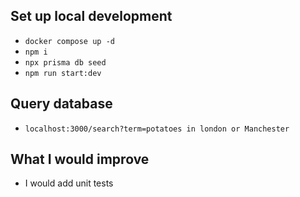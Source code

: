 ## Set up local development

- `docker compose up -d`
- `npm i`
- `npx prisma db seed`
- `npm run start:dev`

## Query database

- `localhost:3000/search?term=potatoes in london or Manchester`

## What I would improve

- I would add unit tests
